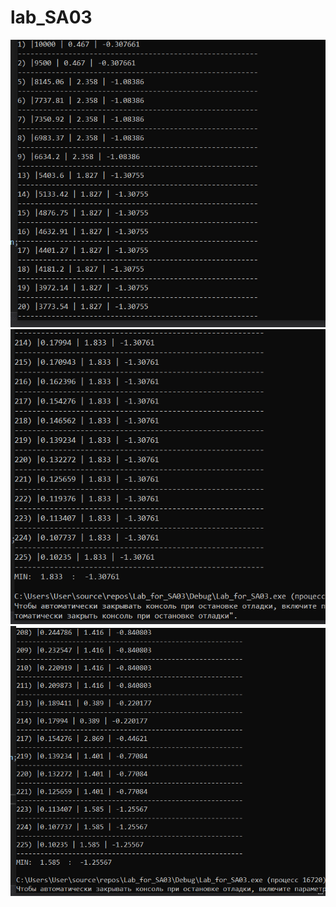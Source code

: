 # lab_SA03

![alt text](https://github.com/PolkaBBB/Lab_SA03/blob/master/img01.PNG)
![alt text](https://github.com/PolkaBBB/Lab_SA03/blob/master/img2.PNG)
![alt text](https://github.com/PolkaBBB/Lab_SA03/blob/master/img3.PNG)
